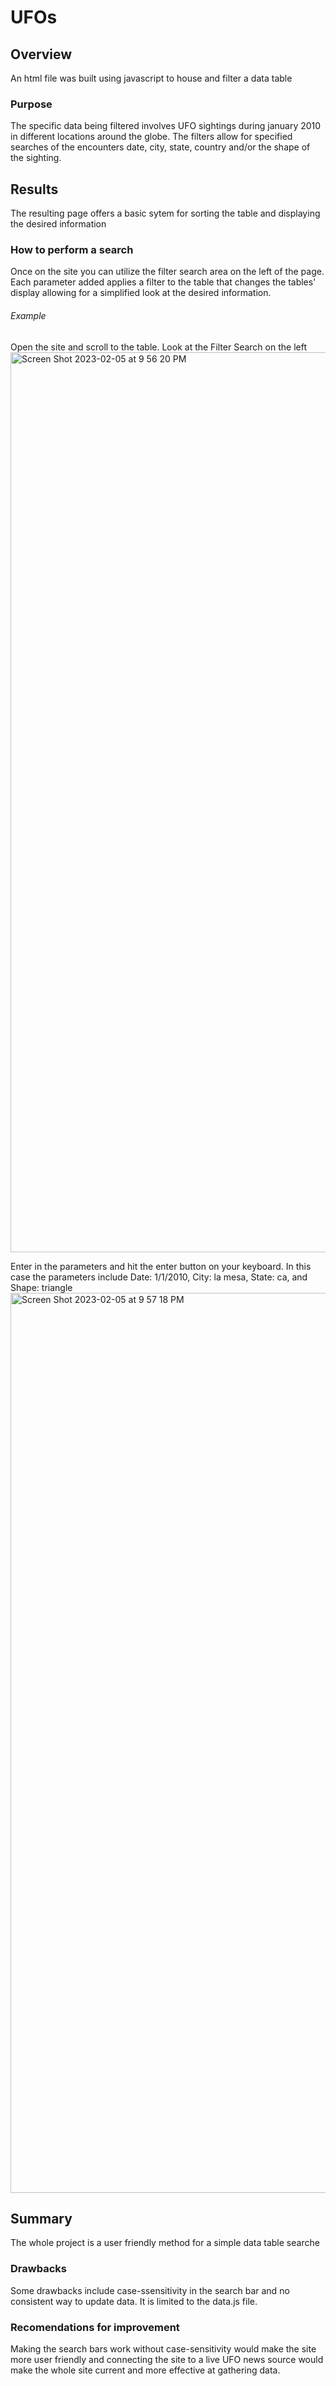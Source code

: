 # UFOs
## Overview
An html file was built using javascript to house and filter a data table
### Purpose
The specific data being filtered involves UFO sightings during january 2010 in different locations around the globe. The filters allow for specified searches of the encounters date, city, state, country and/or the shape of the sighting.
## Results
The resulting page offers a basic sytem for sorting the table and displaying the desired information
### How to perform a search
Once on the site you can utilize the filter search area on the left of the page. Each parameter added applies a filter to the table that changes the tables' display allowing for a simplified look at the desired information.
###### Example
Open the site and scroll to the table. Look at the Filter Search on the left
<img width="1440" alt="Screen Shot 2023-02-05 at 9 56 20 PM" src="https://user-images.githubusercontent.com/112206035/216873341-0156b069-73e3-4d41-b31e-0c08efbadd71.png">

Enter in the parameters and hit the enter button on your keyboard. In this case the parameters include Date: 1/1/2010, City: la mesa, State: ca, and Shape: triangle
<img width="1440" alt="Screen Shot 2023-02-05 at 9 57 18 PM" src="https://user-images.githubusercontent.com/112206035/216873314-afb1d650-c697-4791-8b4d-39b043023f0b.png">

## Summary
The whole project is a user friendly method for a simple data table searche
### Drawbacks
Some drawbacks include case-ssensitivity in the search bar and no consistent way to update data. It is limited to the data.js file.
### Recomendations for improvement
Making the search bars work without case-sensitivity would make the site more user friendly and connecting the site to a live UFO news source would make the whole site current and more effective at gathering data.
